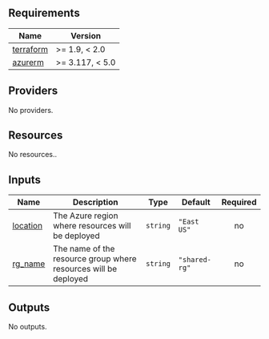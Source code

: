 <!-- BEGIN_TF_DOCS -->
## Requirements

| Name | Version |
|------|---------|
| <a name="requirement_terraform"></a> [terraform](#requirement\_terraform) | >= 1.9, < 2.0 |
| <a name="requirement_azurerm"></a> [azurerm](#requirement\_azurerm) | >= 3.117, < 5.0 |

## Providers

No providers.

## Resources

No resources..

## Inputs

| Name | Description | Type | Default | Required |
|------|-------------|------|---------|:--------:|
| <a name="input_location"></a> [location](#input\_location) | The Azure region where resources will be deployed | `string` | `"East US"` | no |
| <a name="input_rg_name"></a> [rg\_name](#input\_rg\_name) | The name of the resource group where resources will be deployed | `string` | `"shared-rg"` | no |

## Outputs

No outputs.
<!-- END_TF_DOCS -->
